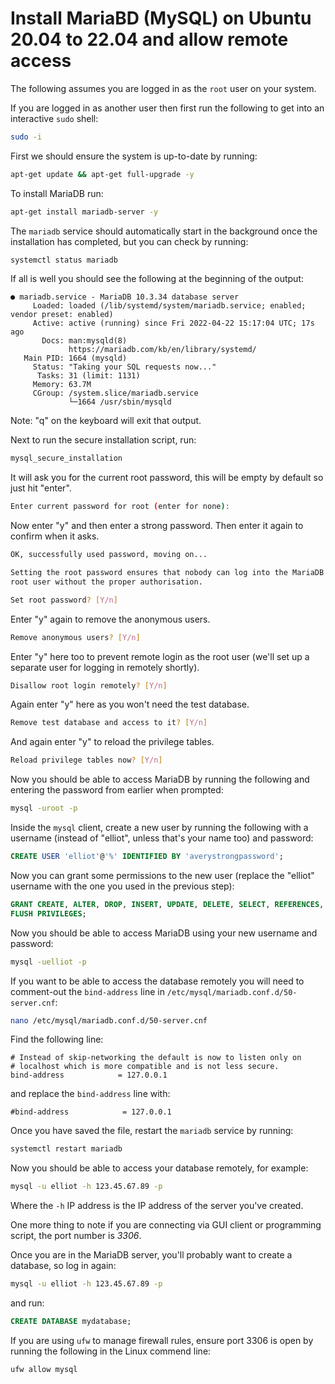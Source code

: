 # Install MariaBD (MySQL) on Ubuntu 20.04 to 22.04 and allow remote access

The following assumes you are logged in as the `root` user on your system.

If you are logged in as another user then first run the following to get into an interactive `sudo` shell:

```bash
sudo -i
```

First we should ensure the system is up-to-date by running:

```bash
apt-get update && apt-get full-upgrade -y
```

To install MariaDB run:

```bash
apt-get install mariadb-server -y
```

The `mariadb` service should automatically start in the background once the installation has completed, but you can check by running:

```bash
systemctl status mariadb
```

If all is well you should see the following at the beginning of the output:

```
● mariadb.service - MariaDB 10.3.34 database server
     Loaded: loaded (/lib/systemd/system/mariadb.service; enabled; vendor preset: enabled)
     Active: active (running) since Fri 2022-04-22 15:17:04 UTC; 17s ago
       Docs: man:mysqld(8)
             https://mariadb.com/kb/en/library/systemd/
   Main PID: 1664 (mysqld)
     Status: "Taking your SQL requests now..."
      Tasks: 31 (limit: 1131)
     Memory: 63.7M
     CGroup: /system.slice/mariadb.service
             └─1664 /usr/sbin/mysqld
```

Note: "q" on the keyboard will exit that output.

Next to run the secure installation script, run:

```bash
mysql_secure_installation
```

It will ask you for the current root password, this will be empty by default so just hit "enter".

```bash
Enter current password for root (enter for none): 
```

Now enter "y" and then enter a strong password. Then enter it again to confirm when it asks.

```bash
OK, successfully used password, moving on...

Setting the root password ensures that nobody can log into the MariaDB
root user without the proper authorisation.

Set root password? [Y/n]
```

Enter "y" again to remove the anonymous users.

```bash
Remove anonymous users? [Y/n]
```

Enter "y" here too to prevent remote login as the root user (we'll set up a separate user for logging in remotely shortly).

```bash
Disallow root login remotely? [Y/n] 
```

Again enter "y" here as you won't need the test database.

```bash
Remove test database and access to it? [Y/n] 
```

And again enter "y" to reload the privilege tables.

```bash
Reload privilege tables now? [Y/n] 
```

Now you should be able to access MariaDB by running the following and entering the password from earlier when prompted:

```bash
mysql -uroot -p
```

Inside the `mysql` client, create a new user by running the following with a username (instead of "elliot", unless that's your name too) and password:

```sql
CREATE USER 'elliot'@'%' IDENTIFIED BY 'averystrongpassword';
```

Now you can grant some permissions to the new user (replace the "elliot" username with the one you used in the previous step):

```sql
GRANT CREATE, ALTER, DROP, INSERT, UPDATE, DELETE, SELECT, REFERENCES, RELOAD on *.* TO 'elliot'@'%' WITH GRANT OPTION;
FLUSH PRIVILEGES;
```

Now you should be able to access MariaDB using your new username and password:

```bash
mysql -uelliot -p
```

If you want to be able to access the database remotely you will need to comment-out the `bind-address` line in `/etc/mysql/mariadb.conf.d/50-server.cnf`:

```bash
nano /etc/mysql/mariadb.conf.d/50-server.cnf
```

Find the following line:

```
# Instead of skip-networking the default is now to listen only on
# localhost which is more compatible and is not less secure.
bind-address            = 127.0.0.1
```

and replace the `bind-address` line with:

```
#bind-address            = 127.0.0.1
```

Once you have saved the file, restart the `mariadb` service by running:

```bash
systemctl restart mariadb
```

Now you should be able to access your database remotely, for example:

```bash
mysql -u elliot -h 123.45.67.89 -p
```

Where the `-h` IP address is the IP address of the server you've created.

One more thing to note if you are connecting via GUI client or programming script, the port number is _3306_.

Once you are in the MariaDB server, you'll probably want to create a database, so log in again:

```bash
mysql -u elliot -h 123.45.67.89 -p
```

and run:

```sql
CREATE DATABASE mydatabase;
```

If you are using `ufw` to manage firewall rules, ensure port 3306 is open by running the following in the Linux commend line:

```bash
ufw allow mysql
```
